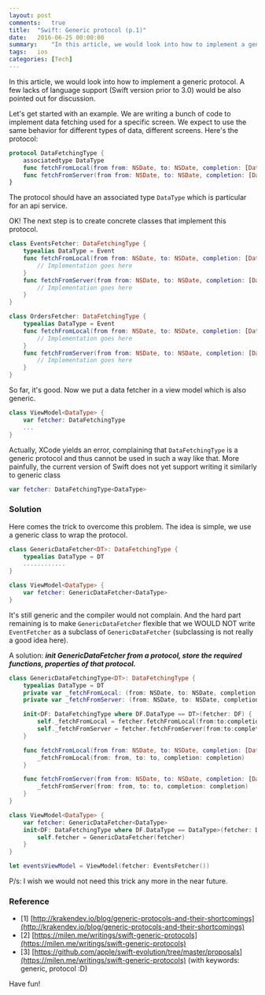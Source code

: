 ```yaml
---
layout: post
comments:   true
title:  "Swift: Generic protocol (p.1)"
date:   2016-06-25 00:00:00
summary:    "In this article, we would look into how to implement a generic protocol. A few lacks of language support (Swift version prior to 3.0) would be also pointed out for discussion."
tags:   ios
categories: [Tech]
---
```


In this article, we would look into how to implement a generic protocol. A few lacks of language support (Swift version prior to 3.0) would be also pointed out for discussion.

Let's get started with an example. We are writing a bunch of code to implement data fetching used for a specific screen. We expect to use the same behavior for different types of data, different screens. Here's the protocol:
```swift
protocol DataFetchingType {
    associatedtype DataType
    func fetchFromLocal(from from: NSDate, to: NSDate, completion: [DataType]? -> Void)
    func fetchFromServer(from from: NSDate, to: NSDate, completion: [DataType]? -> Void)
}
```
The protocol should have an associated type `DataType` which is particular for an api service.

OK! The next step is to create concrete classes that implement this protocol.
```swift
class EventsFetcher: DataFetchingType {
    typealias DataType = Event
    func fetchFromLocal(from from: NSDate, to: NSDate, completion: [DataType]? -> Void) {
        // Implementation goes here
    }
    func fetchFromServer(from from: NSDate, to: NSDate, completion: [DataType]? -> Void) {
        // Implementation goes here
    }
}

class OrdersFetcher: DataFetchingType {
    typealias DataType = Event
    func fetchFromLocal(from from: NSDate, to: NSDate, completion: [DataType]? -> Void) {
        // Implementation goes here
    }
    func fetchFromServer(from from: NSDate, to: NSDate, completion: [DataType]? -> Void) {
        // Implementation goes here
    }
}
```
So far, it's good. Now we put a data fetcher in a view model which is also generic.
```swift
class ViewModel<DataType> {
    var fetcher: DataFetchingType
    ...
}
```
Actually, XCode yields an error, complaining that `DataFetchingType` is a generic protocol and thus cannot be used in such a way like that. More painfully, the current version of Swift does not yet support writing it similarly to generic class

```swift
var fetcher: DataFetchingType<DataType>
```

### Solution

Here comes the trick to overcome this problem. The idea is simple, we use a generic class to wrap the protocol.
```swift
class GenericDataFetcher<DT>: DataFetchingType {
    typealias DataType = DT
    ............
}

class ViewModel<DataType> {
    var fetcher: GenericDataFetcher<DataType>
}

```
It's still generic and the compiler would not complain. And the hard part remaining is to make `GenericDataFetcher` flexible that we WOULD NOT write `EventFetcher` as a subclass of `GenericDataFetcher` (subclassing is not really a good idea here).

A solution: ***init GenericDataFetcher from a protocol, store the required functions, properties of that protocol.***

```swift
class GenericDataFetchingType<DT>: DataFetchingType {
    typealias DataType = DT
    private var _fetchFromLocal: (from: NSDate, to: NSDate, completion: [DT]? -> Void) -> Void
    private var _fetchFromServer: (from: NSDate, to: NSDate, completion: [DT]? -> Void) -> Void

    init<DF: DataFetchingType where DF.DataType == DT>(fetcher: DF) {
        self._fetchFromLocal = fetcher.fetchFromLocal(from:to:completion:)
        self._fetchFromServer = fetcher.fetchFromServer(from:to:completion:)
    }

    func fetchFromLocal(from from: NSDate, to: NSDate, completion: [DataType]? -> Void) {
        _fetchFromLocal(from: from, to: to, completion: completion)
    }

    func fetchFromServer(from from: NSDate, to: NSDate, completion: [DataType]? -> Void) {
        _fetchFromServer(from: from, to: to, completion: completion)
    }
}
```

```swift
class ViewModel<DataType> {
    var fetcher: GenericDataFetcher<DataType>
    init<DF: DataFetchingType where DF.DataType == DataType>(fetcher: DF) {
        self.fetcher = GenericDataFetcher(fetcher)
    }
}

let eventsViewModel = ViewModel(fetcher: EventsFetcher())
```
P/s: I wish we would not need this trick any more in the near future.

### Reference
- [1] [http://krakendev.io/blog/generic-protocols-and-their-shortcomings](http://krakendev.io/blog/generic-protocols-and-their-shortcomings)
- [2] [https://milen.me/writings/swift-generic-protocols](https://milen.me/writings/swift-generic-protocols)
- [3] [https://github.com/apple/swift-evolution/tree/master/proposals](https://milen.me/writings/swift-generic-protocols) (with keywords: generic, protocol :D)

Have fun!